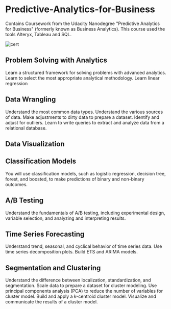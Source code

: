 # Predictive-Analytics-for-Business
Contains Coursework from the Udacity Nanodegree "Predictive Analytics for Business" (formerly known as Business Analytics). This course used the tools Alteryx, Tableau and SQL.

![cert](https://github.com/SJG88/Predictive-Analytics-for-Business/blob/master/Certificate.jpg)

## Problem Solving with Analytics
Learn a structured framework for solving problems with advanced analytics. Learn to select the most appropriate analytical methodology. Learn linear regression

## Data Wrangling
Understand the most common data types. Understand the various sources of data. Make adjustments to dirty data to prepare a dataset. Identify and adjust for outliers. Learn to write queries to extract and analyze data from a relational database. 

## Data Visualization

## Classification Models
You will use classification models, such as logistic regression, decision tree, forest, and boosted, to make predictions of binary and non-binary outcomes.

## A/B Testing
Understand the fundamentals of A/B testing, including experimental design, variable selection, and analyzing and interpreting results.

## Time Series Forecasting
Understand trend, seasonal, and cyclical behavior of time series data. Use time series decomposition plots. Build ETS and ARIMA models.

## Segmentation and Clustering
Understand the difference between localization, standardization, and segmentation. Scale data to prepare a dataset for cluster modeling. Use principal components analysis (PCA) to reduce the number of variables for cluster model. Build and apply a k-centroid cluster model. Visualize and communicate the results of a cluster model.


